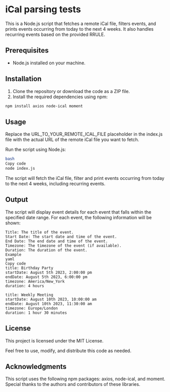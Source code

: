 # iCal parsing tests

This is a Node.js script that fetches a remote iCal file, filters events, and prints events occurring from today to the next 4 weeks. It also handles recurring events based on the provided RRULE.

## Prerequisites

- Node.js installed on your machine.

## Installation

1. Clone the repository or download the code as a ZIP file.
2. Install the required dependencies using npm:

```bash
npm install axios node-ical moment
```

## Usage
Replace the URL_TO_YOUR_REMOTE_ICAL_FILE placeholder in the index.js file with the actual URL of the remote iCal file you want to fetch.

Run the script using Node.js:

```bash
bash
Copy code
node index.js
```

The script will fetch the iCal file, filter and print events occurring from today to the next 4 weeks, including recurring events.

## Output
The script will display event details for each event that falls within the specified date range. For each event, the following information will be shown:

```
Title: The title of the event.
Start Date: The start date and time of the event.
End Date: The end date and time of the event.
Timezone: The timezone of the event (if available).
Duration: The duration of the event.
Example
yaml
Copy code
title: Birthday Party
startDate: August 5th 2023, 2:00:00 pm
endDate: August 5th 2023, 6:00:00 pm
timezone: America/New_York
duration: 4 hours

title: Weekly Meeting
startDate: August 10th 2023, 10:00:00 am
endDate: August 10th 2023, 11:30:00 am
timezone: Europe/London
duration: 1 hour 30 minutes
```

## License
This project is licensed under the MIT License.

Feel free to use, modify, and distribute this code as needed.

## Acknowledgments
This script uses the following npm packages: axios, node-ical, and moment.
Special thanks to the authors and contributors of these libraries.






